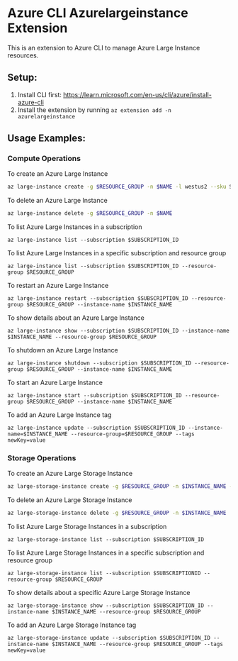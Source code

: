 # Azure CLI Azurelargeinstance Extension #
This is an extension to Azure CLI to manage Azure Large Instance resources.

## Setup:
1. Install CLI first: https://learn.microsoft.com/en-us/cli/azure/install-azure-cli
2. Install the extension by running `az extension add -n azurelargeinstance`

## Usage Examples:
### Compute Operations
To create an Azure Large Instance

```bash
az large-instance create -g $RESOURCE_GROUP -n $NAME -l westus2 --sku S72
```

To delete an Azure Large Instance
```bash
az large-instance delete -g $RESOURCE_GROUP -n $NAME
```


To list Azure Large Instances in a subscription

`az large-instance list --subscription $SUBSCRIPTION_ID`

To list Azure Large Instances in a specific subscription and resource group

`az large-instance list --subscription $SUBSCRIPTION_ID --resource-group $RESOURCE_GROUP`

To restart an Azure Large Instance

`az large-instance restart --subscription $SUBSCRIPTION_ID --resource-group $RESOURCE_GROUP --instance-name $INSTANCE_NAME`

To show details about an Azure Large Instance

`az large-instance show --subscription $SUBSCRIPTION_ID --instance-name $INSTANCE_NAME --resource-group $RESOURCE_GROUP`

To shutdown an Azure Large Instance

`az large-instance shutdown --subscription $SUBSCRIPTION_ID --resource-group $RESOURCE_GROUP --instance-name $INSTANCE_NAME`

To start an Azure Large Instance

`az large-instance start --subscription $SUBSCRIPTION_ID --resource-group $RESOURCE_GROUP --instance-name $INSTANCE_NAME`

To add an Azure Large Instance tag

`az large-instance update --subscription $SUBSCRIPTION_ID --instance-name=$INSTANCE_NAME --resource-group=$RESOURCE_GROUP --tags newKey=value`

### Storage Operations
To create an Azure Large Storage Instance

```bash
az large-storage-instance create -g $RESOURCE_GROUP -n $INSTANCE_NAME -l westus2 --sku n10"
```

To delete an Azure Large Storage Instance

```bash
az large-storage-instance delete -g $RESOURCE_GROUP -n $INSTANCE_NAME
```

To list Azure Large Storage Instances in a subscription

`az large-storage-instance list --subscription $SUBSCRIPTION_ID`

To list Azure Large Storage Instances in a specific subscription and resource group

`az large-storage-instance list --subscription $SUBSCRIPTIONID --resource-group $RESOURCE_GROUP`

To show details about a specific Azure Large Storage Instance

`az large-storage-instance show --subscription $SUBSCRIPTION_ID --instance-name $INSTANCE_NAME --resource-group $RESOURCE_GROUP`

To add an Azure Large Storage Instance tag

`az large-storage-instance update --subscription $SUBSCRIPTION_ID --instance-name $INSTANCE_NAME --resource-group $RESOURCE_GROUP --tags newKey=value`